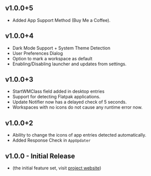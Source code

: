 ## v1.0.0+5

- Added App Support Method (Buy Me a Coffee).

## v1.0.0+4

- Dark Mode Support + System Theme Detection
- User Preferences Dialog
- Option to mark a workspace as default
- Enabling/Disabling launcher and updates from settings.

## v1.0.0+3
- StartWMClass field added in desktop entries
- Support for detecting Flatpak applications.
- Update Notifier now has a delayed check of 5 seconds.
- Workspaces with no icons do not cause any runtime error now.

## v1.0.0+2
- Ability to change the icons of app entries detected automatically.
- Added Response Check in `AppUpdater`

## v1.0.0 - Initial Release

- (the initial feature set, visit [project website](https://omegaui.github.io/app_fleet_webpage/))
